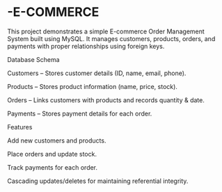 # -E-COMMERCE
This project demonstrates a simple E-commerce Order Management System built using MySQL. It manages customers, products, orders, and payments with proper relationships using foreign keys.

 Database Schema

Customers – Stores customer details (ID, name, email, phone).

Products – Stores product information (name, price, stock).

Orders – Links customers with products and records quantity & date.

Payments – Stores payment details for each order.

 Features

Add new customers and products.

Place orders and update stock.

Track payments for each order.

Cascading updates/deletes for maintaining referential integrity.
